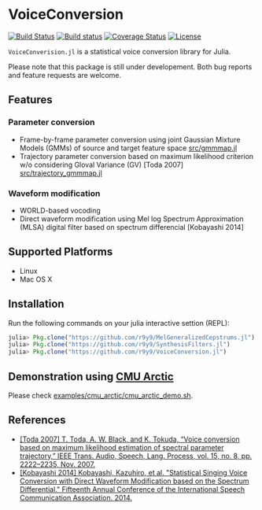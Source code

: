 # VoiceConversion

[![Build Status](https://travis-ci.org/r9y9/VoiceConversion.jl.svg?branch=master)](https://travis-ci.org/r9y9/VoiceConversion.jl)
[![Build status](https://ci.appveyor.com/api/projects/status/byf0ru7b8d7hf2dn/branch/master?svg=true)](https://ci.appveyor.com/project/r9y9/voiceconversion-jl/branch/master)
[![Coverage Status](https://coveralls.io/repos/r9y9/VoiceConversion.jl/badge.svg)](https://coveralls.io/r/r9y9/VoiceConversion.jl)
[![License](http://img.shields.io/badge/license-MIT-brightgreen.svg?style=flat)](LICENSE.md)

`VoiceConverision.jl` is a statistical voice conversion library for Julia.

Please note that this package is still under developement. Both bug reports and feature requests are welcome.

## Features

### Parameter conversion

- Frame-by-frame parameter conversion using joint Gaussian Mixture Models (GMMs) of source and target feature space [src/gmmmap.jl](src/gmmmap.jl)
- Trajectory parameter conversion based on maximum likelihood criterion w/o considering Gloval Variance (GV) [Toda 2007] [src/trajectory_gmmmap.jl](src/trajectory_gmmmap.jl)

### Waveform modification

- WORLD-based vocoding
- Direct waveform modification using Mel log Spectrum Approximation (MLSA) digital filter based on spectrum differencial [Kobayashi 2014]

## Supported Platforms

- Linux
- Mac OS X

## Installation

Run the following commands on your julia interactive settion (REPL):

```julia
julia> Pkg.clone("https://github.com/r9y9/MelGeneralizedCepstrums.jl")
julia> Pkg.clone("https://github.com/r9y9/SynthesisFilters.jl")
julia> Pkg.clone("https://github.com/r9y9/VoiceConversion.jl")
```

## Demonstration using [CMU Arctic](http://festvox.org/cmu_arctic/)

Please check [examples/cmu_arctic/cmu_arctic_demo.sh](examples/cmu_arctic/cmu_arctic_demo.sh).

## References

- [[Toda 2007] T. Toda, A. W. Black, and K. Tokuda, “Voice conversion based on maximum likelihood estimation of spectral parameter trajectory,” IEEE
Trans. Audio, Speech, Lang. Process, vol. 15, no. 8, pp. 2222–2235,
Nov. 2007.](http://isw3.naist.jp/~tomoki/Tomoki/Journals/IEEE-Nov-2007_MLVC.pdf)
- [[Kobayashi 2014] Kobayashi, Kazuhiro, et al. "Statistical Singing Voice Conversion with Direct Waveform Modification based on the Spectrum Differential." Fifteenth Annual Conference of the International Speech Communication Association. 2014.](http://isw3.naist.jp/~kazuhiro-k/resource/kobayashi14IS.pdf)
